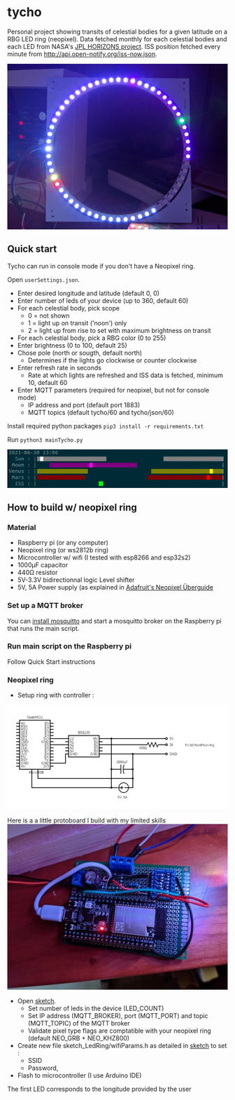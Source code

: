 # tycho
Personal project showing transits of celestial bodies for a given latitude on a RBG LED ring (neopixel). Data fetched monthly for each celestial bodies and each LED from NASA's [JPL HORIZONS project](https://ssd.jpl.nasa.gov/horizons.cgi). ISS position fetched every minute from http://api.open-notify.org/iss-now.json.

![Ring](img/Ring.jpg?raw=true "Ring")

## Quick start
Tycho can run in console mode if you don't have a Neopixel ring.

Open `userSettings.json`.
- Enter desired longitude and latitude (default 0, 0)
- Enter number of leds of your device (up to 360, default 60)
- For each celestial body, pick scope 
  - 0 = not shown
  - 1 = light up on transit ('noon') only
  - 2 = light up from rise to set with maximum brightness on transit
- For each celestial body, pick a RBG color (0 to 255)
- Enter brightness (0 to 100, default 25)
- Chose pole (north or sougth, default north)
  - Determines if the lights go clockwise or counter clockwise
- Enter refresh rate in seconds 
  - Rate at which lights are refreshed and ISS data is fetched, minimum 10, default 60
- Enter MQTT parameters (required for neopixel, but not for console mode)
  - IP address and port (default port 1883)
  - MQTT topics (default tycho/60 and tycho/json/60)

Install required python packages `pip3 install -r requirements.txt`

Run `python3 mainTycho.py`


![Console](img/console.png?raw=true "Console")

## How to build w/ neopixel ring
### Material
- Raspberry pi (or any computer)
- Neopixel ring (or ws2812b ring)
- Microcontroller w/ wifi (I tested with esp8266 and esp32s2)
- 1000μF capacitor
- 440Ω resistor
- 5V-3.3V bidirectionnal logic Level shifter
- 5V, 5A Power supply (as explained in [Adafruit's Neopixel Überguide](https://learn.adafruit.com/adafruit-neopixel-uberguide/powering-neopixels)

### Set up a MQTT broker
You can [install mosquitto](https://randomnerdtutorials.com/how-to-install-mosquitto-broker-on-raspberry-pi/) and start a mosquitto broker on the Raspberry pi that runs the main script.

### Run main script on the Raspberry pi
Follow Quick Start instructions

### Neopixel ring
- Setup ring with controller :

![Circuit](img/circuit.png?raw=true "circuit")

Here is a a little protoboard I build with my limited skills
![CircuitPhoto](img/circuitPhoto.jpg)

- Open [sketch](sketch_LedRing/sketchLedRing.ino).
  - Set number of leds in the device (LED_COUNT)
  - Set IP address (MQTT_BROKER), port (MQTT_PORT) and topic (MQTT_TOPIC) of the MQTT broker
  - Validate pixel type flags are comptatible with your neopixel ring (default NEO_GRB + NEO_KHZ800)
- Create new file sketch_LedRing/wifiParams.h as detailed in [sketch](sketch_LedRing/sketchLedRing.ino) to set :
  - SSID
  - Password,
- Flash to microcontroller (I use Arduino IDE)

The first LED corresponds to the longitude provided by the user
